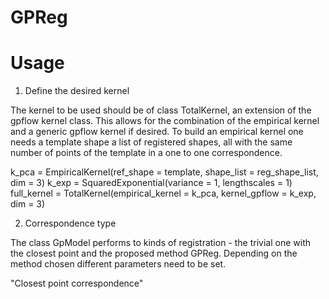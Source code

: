 # GPReg

# Usage

1. Define the desired kernel

The kernel to be used should be of class TotalKernel, an extension of the gpflow kernel class. This allows for the combination of the empirical kernel and a generic gpflow kernel if desired. To build an empirical kernel one needs a template shape a list of registered shapes, all with the same number of points of the template in a one to one correspondence.

k_pca =  EmpiricalKernel(ref_shape = template, shape_list = reg_shape_list, dim = 3)
k_exp = SquaredExponential(variance = 1, lengthscales = 1)
full_kernel = TotalKernel(empirical_kernel = k_pca, kernel_gpflow = k_exp, dim = 3)

2. Correspondence type

The class GpModel performs to kinds of registration - the trivial one with the closest point and the proposed method GPReg. Depending on the method chosen different parameters need to be set.

"Closest point correspondence"




